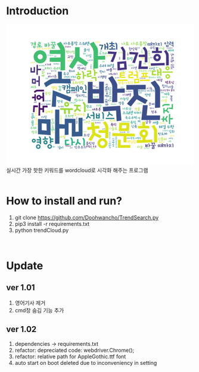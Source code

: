 
# Introduction
![Alt text](./sample.png?raw=true "sample_image")
<br/>
실시간 가장 핫한 키워드를 wordcloud로 시각화 해주는 프로그램
<br/>
<br/>

# How to install and run?

1. git clone https://github.com/Doohwancho/TrendSearch.py
2. pip3 install -r requirements.txt
3. python trendCloud.py

<br/>

# Update

## ver 1.01
1. 영어기사 제거
2. cmd창 숨김 기능 추가

## ver 1.02
1. dependencies -> requirements.txt
2. refactor: depreciated code: webdriver.Chrome();
3. refactor: relative path for AppleGothic.ttf font
4. auto start on boot deleted due to inconveniency in setting

